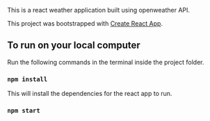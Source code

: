 This is a react weather application built using openweather API.

This project was bootstrapped with [Create React App](https://github.com/facebook/create-react-app).

## To run on your local computer

Run the following commands in the terminal inside the project folder.

### `npm install`

This will install the dependencies for the react app to run. 

### `npm start`
